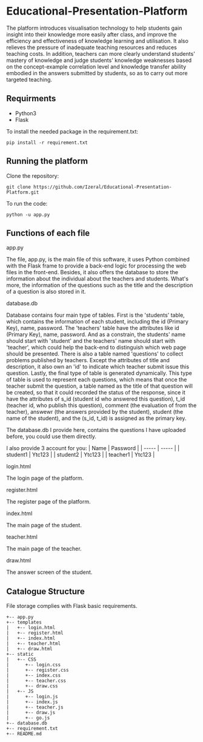# Educational-Presentation-Platform
The platform introduces visualisation technology to help students gain insight into their knowledge more easily after class, and improve the efficiency and effectiveness of knowledge learning and utilisation. It also relieves the pressure of inadequate teaching resources and reduces teaching costs. In addition, teachers can more clearly understand students' mastery of knowledge and judge students' knowledge weaknesses based on the concept-example correlation level and knowledge transfer ability embodied in the answers submitted by students, so as to carry out more targeted teaching.

## Requirments
* Python3
* Flask

To install the needed package in the requirement.txt:
```
pip install -r requirement.txt
```
## Running the platform
Clone the repository:
```
git clone https://github.com/Izeral/Educational-Presentation-Platform.git
```
To run the code:
```
python -u app.py
```
## Functions of each file  
app.py

The file, app.py, is the main file of this software, it uses Python combined with the Flask frame to provide a back-end logic for processing the web files in the front-end.
Besides, it also offers the database to store the information about the individual about the teachers and students. What's more, the information of the questions such as the title and the description of a question is also stored in it.

database.db

Database contains four main type of tables. First is the 'students' table, which contains the information of each student, including the id (Primary Key), name, password. The 'teachers' table have the attributes like id (Primary Key), name, password. And as a constrain, the students' name should start with 'student' and the teachers' name should start with 'teacher', which could help the back-end to distinguish which web page should be presented. There is also a table named 'questions' to collect problems published by teachers. Except the attributes of title and description, it also own an 'id' to indicate which teacher submit issue this question. Lastly, the final type of table is generated dynamically. This type of table is used to represent each questions, which means that once the teacher submit the question, a table named as the title of that question will be created, so that it could recorded the status of the response, since it have the attributes of s_id (student id who answered this question), t_id (teacher id, who publish this question), comment (the evaluation of from the teacher), answewr (the answers provided by the student), student (the name of the student), and the (s_id, t_id) is assigned as the primary key.

The database.db I provide here, contains the questions I have uploaded before, you could use them directly.

I also provide 3 account for you:
| Name | Password |
| ----- | -----    |
|  student1  |  Ytc123  |
|  student2  |  Ytc123  |
|  teacher1  |  Ytc123  |

login.html

The login page of the platform.

register.html

The register page of the platform.

index.html

The main page of the student.

teacher.html

The main page of the teacher.

draw.html

The answer screen of the student.
## Catalogue Structure  
File storage complies with Flask basic requirements.
```
+-- app.py
+-- templates
|   +-- login.html
|   +-- register.html
|   +-- index.html
|   +-- teacher.html
|   +-- draw.html
+-- static
|   +-- CSS
|      +-- login.css
|      +-- register.css
|      +-- index.css
|      +-- teacher.css
|      +-- draw.css
|   +-- JS
|      +-- login.js
|      +-- index.js
|      +-- teacher.js
|      +-- draw.js
|      +-- go.js
+-- database.db
+-- requirement.txt
+-- README.md
```
